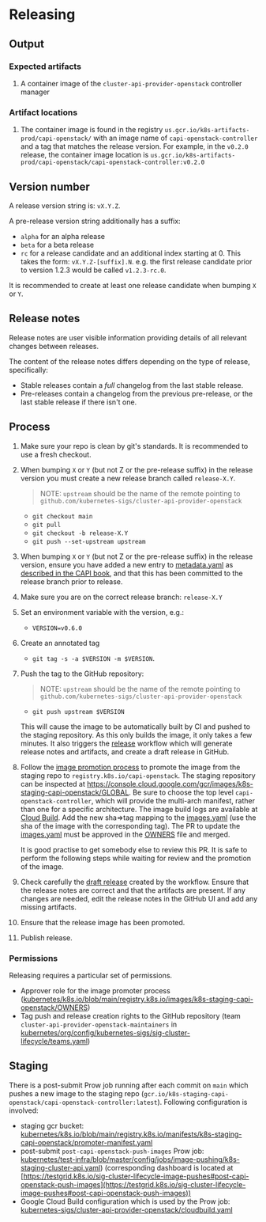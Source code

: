 
# Releasing

## Output

### Expected artifacts

1. A container image of the `cluster-api-provider-openstack` controller manager

### Artifact locations

1. The container image is found in the registry `us.gcr.io/k8s-artifacts-prod/capi-openstack/` with an image
   name of `capi-openstack-controller` and a tag that matches the release version. For
   example, in the `v0.2.0` release, the container image location is
   `us.gcr.io/k8s-artifacts-prod/capi-openstack/capi-openstack-controller:v0.2.0`

## Version number

A release version string is: `vX.Y.Z`.

A pre-release version string additionally has a suffix:
- `alpha` for an alpha release
- `beta` for a beta release
- `rc` for a release candidate
and an additional index starting at 0. This takes the form: `vX.Y.Z-[suffix].N`. e.g. the first release candidate prior
to version 1.2.3 would be called `v1.2.3-rc.0`.

It is recommended to create at least one release candidate when bumping `X` or `Y`.

## Release notes

Release notes are user visible information providing details of all relevant changes between releases.

The content of the release notes differs depending on the type of release, specifically:

- Stable releases contain a *full* changelog from the last stable release.
- Pre-releases contain a changelog from the previous pre-release, or the last stable release if there isn't one.

## Process

1. Make sure your repo is clean by git's standards. It is recommended to use a fresh checkout.
1. When bumping `X` or `Y` (but not Z or the pre-release suffix) in the release version you must create a new release branch called `release-X.Y`.
   > NOTE: `upstream` should be the name of the remote pointing to `github.com/kubernetes-sigs/cluster-api-provider-openstack`
    - `git checkout main`
    - `git pull`
    - `git checkout -b release-X.Y`
    - `git push --set-upstream upstream`
1. When bumping `X` or `Y` (but not Z or the pre-release suffix) in the release version, ensure you have added a new
   entry to [metadata.yaml](https://github.com/kubernetes-sigs/cluster-api-provider-openstack/blob/main/metadata.yaml)
   as [described in the CAPI book](https://cluster-api.sigs.k8s.io/clusterctl/provider-contract.html#metadata-yaml), and
   that this has been committed to the release branch prior to release.
1. Make sure you are on the correct release branch: `release-X.Y`
1. Set an environment variable with the version, e.g.:
    - `VERSION=v0.6.0`
1. Create an annotated tag
    - `git tag -s -a $VERSION -m $VERSION`.
1. Push the tag to the GitHub repository:
   > NOTE: `upstream` should be the name of the remote pointing to `github.com/kubernetes-sigs/cluster-api-provider-openstack`
    - `git push upstream $VERSION`

   This will cause the image to be automatically built by CI and pushed to the staging repository. As this only builds
   the image, it only takes a few minutes.
   It also triggers the [release](https://github.com/kubernetes-sigs/cluster-api-provider-openstack/blob/main/.github/workflows/release.yaml) workflow which will generate release notes and artifacts, and create a draft release in GitHub.
1. Follow the [image promotion process](https://github.com/kubernetes/k8s.io/blob/main/registry.k8s.io/README.md#image-promoter) to promote the image from the staging repo to `registry.k8s.io/capi-openstack`.
   The staging repository can be inspected at https://console.cloud.google.com/gcr/images/k8s-staging-capi-openstack/GLOBAL. Be
   sure to choose the top level `capi-openstack-controller`, which will provide the multi-arch manifest, rather than one for a specific architecture.
   The image build logs are available at [Cloud Build](https://console.cloud.google.com/cloud-build/builds?project=k8s-staging-capi-openstack).
   Add the new sha=>tag mapping to the [images.yaml](https://github.com/kubernetes/k8s.io/blob/main/registry.k8s.io/images/k8s-staging-capi-openstack/images.yaml) (use the sha of the image with the corresponding tag). The PR to update the [images.yaml](https://github.com/kubernetes/k8s.io/blob/main/registry.k8s.io/images/k8s-staging-capi-openstack/images.yaml) must be approved in the [OWNERS](https://github.com/kubernetes/k8s.io/blob/main/registry.k8s.io/images/k8s-staging-capi-openstack/OWNERS) file and merged.

   It is good practise to get somebody else to review this PR. It is safe to perform the following steps while waiting
   for review and the promotion of the image.
1. Check carefully the [draft release](https://github.com/kubernetes-sigs/cluster-api-provider-openstack/releases)
   created by the workflow. Ensure that the release notes are correct and that the artifacts are present.
   If any changes are needed, edit the release notes in the GitHub UI and add any missing artifacts.
1. Ensure that the release image has been promoted.
1. Publish release.

### Permissions

Releasing requires a particular set of permissions.

* Approver role for the image promoter process ([kubernetes/k8s.io/blob/main/registry.k8s.io/images/k8s-staging-capi-openstack/OWNERS](https://github.com/kubernetes/k8s.io/blob/main/registry.k8s.io/images/k8s-staging-capi-openstack/OWNERS))
* Tag push and release creation rights to the GitHub repository (team `cluster-api-provider-openstack-maintainers` in [kubernetes/org/config/kubernetes-sigs/sig-cluster-lifecycle/teams.yaml](https://github.com/kubernetes/org/blob/main/config/kubernetes-sigs/sig-cluster-lifecycle/teams.yaml))

## Staging

There is a post-submit Prow job running after each commit on `main` which pushes a new image to the staging repo (`gcr.io/k8s-staging-capi-openstack/capi-openstack-controller:latest`). Following configuration is involved:
* staging gcr bucket: [kubernetes/k8s.io/blob/main/registry.k8s.io/manifests/k8s-staging-capi-openstack/promoter-manifest.yaml](https://github.com/kubernetes/k8s.io/blob/main/registry.k8s.io/manifests/k8s-staging-capi-openstack/promoter-manifest.yaml)
* post-submit `post-capi-openstack-push-images` Prow job: [kubernetes/test-infra/blob/master/config/jobs/image-pushing/k8s-staging-cluster-api.yaml](https://github.com/kubernetes/test-infra/blob/master/config/jobs/image-pushing/k8s-staging-cluster-api.yaml)) (corresponding dashboard is located at [https://testgrid.k8s.io/sig-cluster-lifecycle-image-pushes#post-capi-openstack-push-images](https://testgrid.k8s.io/sig-cluster-lifecycle-image-pushes#post-capi-openstack-push-images))
* Google Cloud Build configuration which is used by the Prow job: [kubernetes-sigs/cluster-api-provider-openstack/cloudbuild.yaml](https://github.com/kubernetes-sigs/cluster-api-provider-openstack/blob/main/cloudbuild.yaml)
